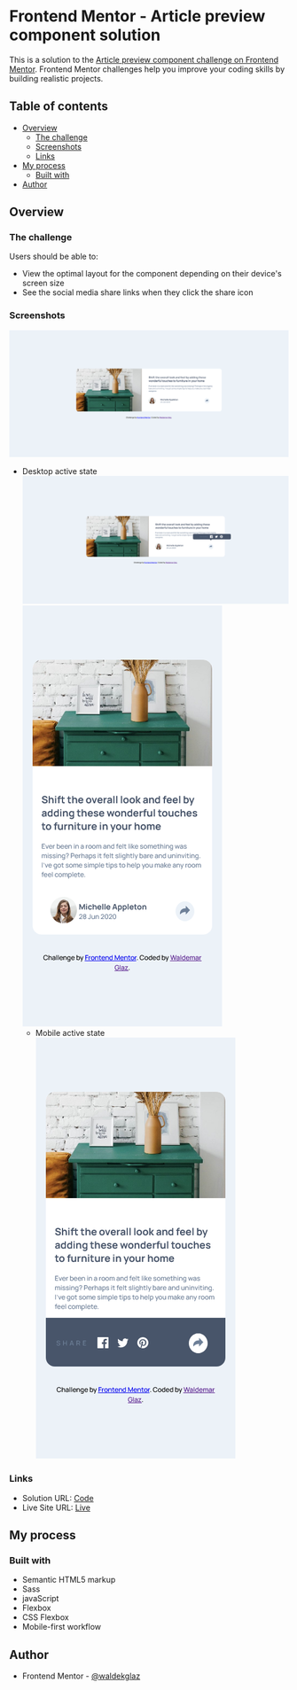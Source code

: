 # Frontend Mentor - Article preview component solution

This is a solution to the [Article preview component challenge on Frontend Mentor](https://www.frontendmentor.io/challenges/article-preview-component-dYBN_pYFT). Frontend Mentor challenges help you improve your coding skills by building realistic projects.

## Table of contents

- [Overview](#overview)
  - [The challenge](#the-challenge)
  - [Screenshots](#screenshot)
  - [Links](#links)
- [My process](#my-process)
  - [Built with](#built-with)
- [Author](#author)

## Overview

### The challenge

Users should be able to:

- View the optimal layout for the component depending on their device's screen size
- See the social media share links when they click the share icon

### Screenshots

![](./images/Desktop.png)

- Desktop active state
  ![](./images/Desktop_active.png)
  ![](./images/Mobile.png)
  - Mobile active state
    ![](./images/Mobile_active.png)

### Links

- Solution URL: [Code](https://github.com/waldekglaz/Article-Preview-Component)
- Live Site URL: [Live](https://waldekglaz.github.io/Article-Preview-Component/)

## My process

### Built with

- Semantic HTML5 markup
- Sass
- javaScript
- Flexbox
- CSS Flexbox
- Mobile-first workflow

## Author

- Frontend Mentor - [@waldekglaz](https://www.frontendmentor.io/profile/waldekglaz)
